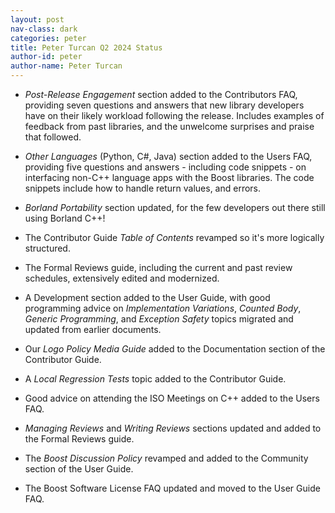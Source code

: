 ```yaml
---
layout: post
nav-class: dark
categories: peter
title: Peter Turcan Q2 2024 Status
author-id: peter
author-name: Peter Turcan
---
```


- _Post-Release Engagement_ section added to the Contributors FAQ, providing seven questions and answers that new library developers have on their likely workload following the release. Includes examples of feedback from past libraries, and the unwelcome surprises and praise that followed.

- _Other Languages_ (Python, C#, Java) section added to the Users FAQ, providing five questions and answers - including code snippets - on interfacing non-C++ language apps with the Boost libraries. The code snippets include how to handle return values, and errors.

- _Borland Portability_ section updated, for the few developers out there still using Borland C++!

- The Contributor Guide _Table of Contents_ revamped so it's more logically structured.

- The Formal Reviews guide, including the current and past review schedules, extensively edited and modernized.

- A Development section added to the User Guide, with good programming advice on _Implementation Variations_, _Counted Body_, _Generic Programming_, and _Exception Safety_ topics migrated and updated from earlier documents.

- Our _Logo Policy Media Guide_ added to the Documentation section of the Contributor Guide.

- A _Local Regression Tests_ topic added to the Contributor Guide.

- Good advice on attending the ISO Meetings on C++ added to the Users FAQ.

- _Managing Reviews_ and _Writing Reviews_ sections updated and added to the Formal Reviews guide.

- The _Boost Discussion Policy_ revamped and added to the Community section of the User Guide.

- The Boost Software License FAQ updated and moved to the User Guide FAQ.